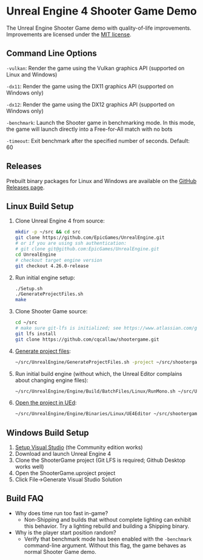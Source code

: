 # Unreal Engine 4 Shooter Game Demo

The Unreal Engine Shooter Game demo with quality-of-life improvements. Improvements are licensed under the [MIT license](https://opensource.org/licenses/MIT).

## Command Line Options

`-vulkan`: Render the game using the Vulkan graphics API (supported on Linux and Windows)

`-dx11`: Render the game using the DX11 graphics API (supported on Windows only)

`-dx12`: Render the game using the DX12 graphics API (supported on Windows only)

`-benchmark`: Launch the Shooter game in benchmarking mode. In this mode, the game will launch directly into a Free-for-All match with no bots

`-timeout`: Exit benchmark after the specified number of seconds. Default: 60

## Releases

Prebuilt binary packages for Linux and Windows are available on the [GitHub Releases page](https://github.com/cqcallaw/shootergame/releases).

## Linux Build Setup

1. Clone Unreal Engine 4 from source:

   ```bash
   mkdir -p ~/src && cd src
   git clone https://github.com/EpicGames/UnrealEngine.git
   # or if you are using ssh authentication:
   # git clone git@github.com:EpicGames/UnrealEngine.git
   cd UnrealEngine
   # checkout target engine version
   git checkout 4.26.0-release
   ```

2. Run initial engine setup:

   ```bash
   ./Setup.sh
   ./GenerateProjectFiles.sh
   make
   ```

3. Clone Shooter Game source:

   ```bash
   cd ~/src
   # make sure git-lfs is initialized; see https://www.atlassian.com/git/tutorials/git-lfs#installing-git-lfs
   git lfs install
   git clone https://github.com/cqcallaw/shootergame.git
   ```

4. [Generate project files](https://www.ue4community.wiki/Legacy/Building_On_Linux#Generating_project_files_for_your_project):

   ```bash
   ~/src/UnrealEngine/GenerateProjectFiles.sh -project ~/src/shootergame/ShooterGame.uproject -game -engine
   ```

5. Run initial build engine (without which, the Unreal Editor complains about changing engine files):

   ```bash
   ~/src/UnrealEngine/Engine/Build/BatchFiles/Linux/RunMono.sh ~/src/UnrealEngine/Engine/Binaries/DotNET/UnrealBuildTool.exe Development Linux -Project ~/src/shootergame/ShooterGame.uproject -TargetType=Editor -Progress
   ```

6. [Open the project in UEd](https://www.ue4community.wiki/Legacy/Building_On_Linux#Opening_your_project):

   ```bash
   ~/src/UnrealEngine/Engine/Binaries/Linux/UE4Editor ~/src/shootergame/ShooterGame.uproject
   ```

## Windows Build Setup

1. [Setup Visual Studio](https://docs.unrealengine.com/en-US/Programming/Development/VisualStudioSetup/index.html) (the Community edition works)
2. Download and launch Unreal Engine 4
3. Clone the ShooterGame project (Git LFS is required; Github Desktop works well)
4. Open the ShooterGame.uproject project
5. Click File->Generate Visual Studio Solution

## Build FAQ

* Why does time run too fast in-game?
  * Non-Shipping and builds that without complete lighting can exhibit this behavior. Try a lighting rebuild and building a Shipping binary.
* Why is the player start position random?
  * Verify that benchmark mode has been enabled with the `-benchmark` command-line argument. Without this flag, the game behaves as normal Shooter Game demo.
